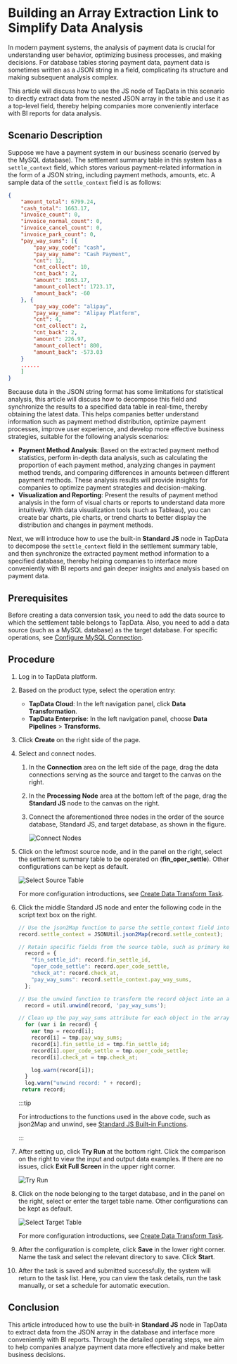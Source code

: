 # Building an Array Extraction Link to Simplify Data Analysis


In modern payment systems, the analysis of payment data is crucial for understanding user behavior, optimizing business processes, and making decisions. For database tables storing payment data, payment data is sometimes written as a JSON string in a field, complicating its structure and making subsequent analysis complex.

This article will discuss how to use the JS node of TapData in this scenario to directly extract data from the nested JSON array in the table and use it as a top-level field, thereby helping companies more conveniently interface with BI reports for data analysis.

## Scenario Description

Suppose we have a payment system in our business scenario (served by the MySQL database). The settlement summary table in this system has a `settle_context` field, which stores various payment-related information in the form of a JSON string, including payment methods, amounts, etc. A sample data of the `settle_context` field is as follows:

```json
{
	"amount_total": 6799.24,
	"cash_total": 1663.17,
	"invoice_count": 0,
	"invoice_normal_count": 0,
	"invoice_cancel_count": 0,
	"invoice_park_count": 0,
	"pay_way_sums": [{
		"pay_way_code": "cash",
		"pay_way_name": "Cash Payment",
		"cnt": 12,
		"cnt_collect": 10,
		"cnt_back": 2,
		"amount": 1663.17,
		"amount_collect": 1723.17,
		"amount_back": -60
	}, {
		"pay_way_code": "alipay",
		"pay_way_name": "Alipay Platform",
		"cnt": 4,
		"cnt_collect": 2,
		"cnt_back": 2,
		"amount": 226.97,
		"amount_collect": 800,
		"amount_back": -573.03
	}
	......
	]
}
```

Because data in the JSON string format has some limitations for statistical analysis, this article will discuss how to decompose this field and synchronize the results to a specified data table in real-time, thereby obtaining the latest data. This helps companies better understand information such as payment method distribution, optimize payment processes, improve user experience, and develop more effective business strategies, suitable for the following analysis scenarios:

* **Payment Method Analysis**: Based on the extracted payment method statistics, perform in-depth data analysis, such as calculating the proportion of each payment method, analyzing changes in payment method trends, and comparing differences in amounts between different payment methods. These analysis results will provide insights for companies to optimize payment strategies and decision-making.
* **Visualization and Reporting**: Present the results of payment method analysis in the form of visual charts or reports to understand data more intuitively. With data visualization tools (such as Tableau), you can create bar charts, pie charts, or trend charts to better display the distribution and changes in payment methods.

Next, we will introduce how to use the built-in **Standard JS** node in TapData to decompose the `settle_context` field in the settlement summary table, and then synchronize the extracted payment method information to a specified database, thereby helping companies to interface more conveniently with BI reports and gain deeper insights and analysis based on payment data.

## Prerequisites

Before creating a data conversion task, you need to add the data source to which the settlement table belongs to TapData. Also, you need to add a data source (such as a MySQL database) as the target database. For specific operations, see [Configure MySQL Connection](../../connectors/on-prem-databases/mysql.md).

## Procedure

1. Log in to TapData platform.
2. Based on the product type, select the operation entry:

   * **TapData Cloud**: In the left navigation panel, click **Data Transformation**.
   * **TapData Enterprise**: In the left navigation panel, choose **Data Pipelines** > **Transforms**.
3. Click **Create** on the right side of the page.
4. Select and connect nodes.

   1. In the **Connection** area on the left side of the page, drag the data connections serving as the source and target to the canvas on the right.
   2. In the **Processing Node** area at the bottom left of the page, drag the **Standard JS** node to the canvas on the right.
   3. Connect the aforementioned three nodes in the order of the source database, Standard JS, and target database, as shown in the figure.

      ![Connect Nodes](../../images/connect_nodes.png)

5. Click on the leftmost source node, and in the panel on the right, select the settlement summary table to be operated on (**fin_oper_settle**). Other configurations can be kept as default.

   ![Select Source Table](../../images/select_fin_oper_settle.png)

   For more configuration introductions, see [Create Data Transform Task](../../design-incremental-views/create-views/README.md).

6. Click the middle Standard JS node and enter the following code in the script text box on the right.

   ```js
   // Use the json2Map function to parse the settle_context field into an object and extract the pay_way_sums array value
   record.settle_context = JSONUtil.json2Map(record.settle_context);
   
   // Retain specific fields from the source table, such as primary key information
     record = {
       "fin_settle_id": record.fin_settle_id,
       "oper_code_settle": record.oper_code_settle,
       "check_at": record.check_at,
       "pay_way_sums": record.settle_context.pay_way_sums,
     };
   
   // Use the unwind function to transform the record object into an array
     record = util.unwind(record, 'pay_way_sums');
   
   // Clean up the pay_way_sums attribute for each object in the array and extract its properties to the upper layer
     for (var i in record) {
       var tmp = record[i];
       record[i] = tmp.pay_way_sums;
       record[i].fin_settle_id = tmp.fin_settle_id;
       record[i].oper_code_settle = tmp.oper_code_settle;
       record[i].check_at = tmp.check_at;
   
       log.warn(record[i]);
     }
     log.warn("unwind record: " + record);
   	return record;
   ```

   :::tip

   For introductions to the functions used in the above code, such as json2Map and unwind, see [Standard JS Built-in Functions](../../appendix/standard-js.md).

   :::

7. After setting up, click **Try Run** at the bottom right. Click the comparison on the right to view the input and output data examples. If there are no issues, click **Exit Full Screen** in the upper right corner.

   ![Try Run](../../images/try_run_js.png)

8. Click on the node belonging to the target database, and in the panel on the right, select or enter the target table name. Other configurations can be kept as default.

   ![Select Target Table](../../images/select_settle_analyze.png)

   For more configuration introductions, see [Create Data Transform Task](../../design-incremental-views/create-views/README.md).

9. After the configuration is complete, click **Save** in the lower right corner. Name the task and select the relevant directory to save. Click **Start**.

10. After the task is saved and submitted successfully, the system will return to the task list. Here, you can view the task details, run the task manually, or set a schedule for automatic execution.

## Conclusion

This article introduced how to use the built-in **Standard JS** node in TapData to extract data from the JSON array in the database and interface more conveniently with BI reports. Through the detailed operating steps, we aim to help companies analyze payment data more effectively and make better business decisions.